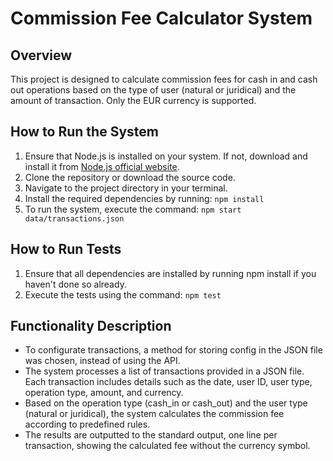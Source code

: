 # Commission Fee Calculator System

## Overview
This project is designed to calculate commission fees for cash in and cash out operations based on the type of user (natural or juridical) and the amount of transaction. Only the EUR currency is supported.

## How to Run the System
1. Ensure that Node.js is installed on your system. If not, download and install it from [Node.js official website](https://nodejs.org/).
2. Clone the repository or download the source code.
3. Navigate to the project directory in your terminal.
4. Install the required dependencies by running: `npm install`
5. To run the system, execute the command: `npm start data/transactions.json`

## How to Run Tests
1. Ensure that all dependencies are installed by running npm install if you haven't done so already.
2. Execute the tests using the command: `npm test`

## Functionality Description
 - To configurate transactions, a method for storing config in the JSON file was chosen, instead of using the API.
 - The system processes a list of transactions provided in a JSON file. Each transaction includes details such as the date, user ID, user type, operation type, amount, and currency.
 - Based on the operation type (cash_in or cash_out) and the user type (natural or juridical), the system calculates the commission fee according to predefined rules.
 - The results are outputted to the standard output, one line per transaction, showing the calculated fee without the currency symbol.